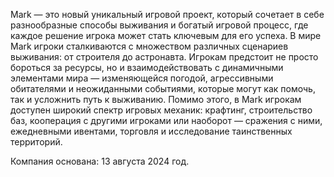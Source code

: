 Mark — это новый уникальный игровой проект, который сочетает в себе разнообразные способы выживания и богатый игровой процесс, где каждое решение игрока может стать ключевым для его успеха. В мире Mark игроки сталкиваются с множеством различных сценариев выживания: от строителя до астронавта.
Игрокам предстоит не просто бороться за ресурсы, но и взаимодействовать с динамичными элементами мира — изменяющейся погодой, агрессивными обитателями и неожиданными событиями, которые могут как помочь, так и усложнить путь к выживанию. Помимо этого, в Mark игрокам доступен широкий спектр игровых механик: крафтинг, строительство баз, кооперация с другими игроками или наоборот — сражения с ними, ежедневными ивентами, торговля и исследование таинственных территорий.

Компания основана: 13 августа 2024 год.
